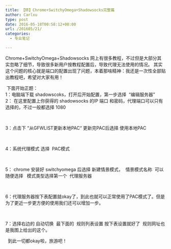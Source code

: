 ```yaml
---
title: 【转】Chrome+SwitchyOmega+Shadowsocks完整篇
author: Carlxu
type: post
date: 2016-05-18T00:58:12+00:00
url: /201605/21/
categories:
  - 专业笔记

---
```

Chrome+SwitchyOmega+Shadowsocks 网上有很多教程，不过但是大部分其实忽略了细节，导致很多新用户按教程配置后，导致代理无法使用的情况。 其实这个问题的核心就是端口的配置出现了问题，本着那啥精神：我还是一次性全部贴出教程吧，希望对大家有用！

<div>
   <wbr />下面开始正题：
</div>

<!--more-->

<div>
  1：电脑端下载 shadowscoks，打开后开始配置，第一步选择  <wbr />“编辑服务器”
</div>

<div>
</div>

<div>
</div>

<div>
  2： 在这里配置上你获得的 shadowsocks 的IP 端口 和密码，代理端口可以只有选择的，不过一般都选择 1080
</div>

<div>
  <p>
    &nbsp;
  </p>
  
  <p>
    3：点击下 “从GFWLIST更新本地PAC“ 更新完PAC后选择 使用本地PAC
  </p>
  
  <p>
    &nbsp;
  </p>
</div>

<div>
</div>

<div>
  <p>
    4：系统代理模式 选择  <wbr />PAC模式
  </p>
  
  <p>
    &nbsp;
  </p>
</div>

<div>
</div>

<div>
  <p>
    5： chrome 安装好 switchyomega 后选择 新建情景模式，  <wbr />情景模式名称  <wbr />可以随便选择  <wbr /> 模式类型选择第一个  <wbr />代理服务器
  </p>
  
  <p>
    &nbsp;
  </p>
</div>

<div>
</div>

<div>
</div>

<div>
  <p>
    6：代理服务器按下表配置就okay了，到此也就可以正常使用了PAC模式了。但是为了更近一步更方便的使用我们还可以增加一步。
  </p>
  
  <p>
    &nbsp;
  </p>
  
  <p>
    7：选择右边的 自动切换  <wbr />最下面的  <wbr />规则列表设置 按下表设置就好了  <wbr />规则网址也是我图上给出的这个。
  </p>
</div>

<div>
  <p>
     <wbr /> 到此一切都okay啦，旅游吧！
  </p>
</div>